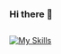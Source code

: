 ### Hi there 👋

## 
[![My Skills](https://skillicons.dev/icons?i=js,html,css,sass,ts,nodejs,express,react,redux,jest,cypress,nextjs,mongodb,firebase)](https://skillicons.dev)
          


<!--
**noiqum/noiqum** is a ✨ _special_ ✨ repository because its `README.md` (this file) appears on your GitHub profile.

Here are some ideas to get you started:

- 🔭 I’m currently working on ...
- 🌱 I’m currently learning ...
- 👯 I’m looking to collaborate on ...
- 🤔 I’m looking for help with ...
- 💬 Ask me about ...
- 📫 How to reach me: ...
- 😄 Pronouns: ...
- ⚡ Fun fact: ...
-->
